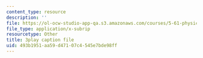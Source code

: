 ```yaml
---
content_type: resource
description: ''
file: https://ol-ocw-studio-app-qa.s3.amazonaws.com/courses/5-61-physical-chemistry-fall-2017/493b1951aa59d47107c4545e7bde98ff_zq0KO8Gmrm0.srt
file_type: application/x-subrip
resourcetype: Other
title: 3play caption file
uid: 493b1951-aa59-d471-07c4-545e7bde98ff
---
```

